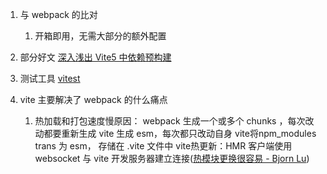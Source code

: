 1. 与 webpack 的比对
   1. 开箱即用，无需大部分的额外配置
   
2. 部分好文
   [深入浅出 Vite5 中依赖预构建](https://juejin.cn/post/7310439736828117046?searchId=20241014103405ABA79239F193808D7D5E)
3. 测试工具 [vitest](https://cn.vitest.dev/guide/)
4. vite 主要解决了 webpack 的什么痛点
   1. 热加载和打包速度慢原因：
         webpack 生成一个或多个 chunks ，每次改动都要重新生成
         vite 生成 esm，每次都只改动自身
         vite将npm_modules trans 为 esm， 存储在 .vite 文件中
         vite热更新：HMR 客户端使用 websocket 与 vite 开发服务器建立连接([热模块更换很容易 - Bjorn Lu](https://bjornlu.com/blog/hot-module-replacement-is-easy))